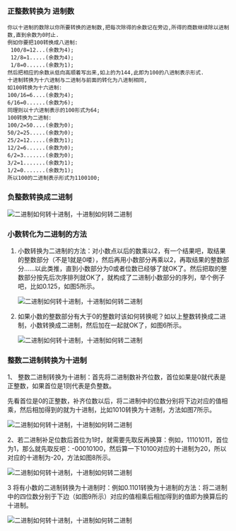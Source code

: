### 正整数转换为 进制数
```
你以十进制的数除以你所要转换的进制数,把每次除得的余数记在旁边,所得的商数继续除以进制数,直到余数为0时止.
例如你要把100转换成八进制:
 100/8=12...(余数为4);
 12/8=1.....(余数为4); 
 1/8=0......(余数为1); 
然后把相应的余数从低向高顺着写出来,如上的为144,此即为100的八进制表示形式. 
十进制转换为十六进制与二进制与前面的转化为八进制相同,
如100转换为十六进制: 
100/16=6....(余数为4);
6/16=0......(余数为6);
同理则以十六进制表示的100形式为64;
100转换为二进制:
100/2=50....(余数为0);
50/2=25.....(余数为0);
25/2=12.....(余数为1);
12/2=6......(余数为0);
6/2=3.......(余数为0);
3/2=1.......(余数为1);
1/2=0.......(余数为1);
所以100的二进制表示形式为1100100;
```
### 负整数转换成二进制
![二进制如何转十进制，十进制如何转二进制](https://exp-picture.cdn.bcebos.com/906dbbcadce8904832f4a744130e5f204371925f.jpg?x-bce-process=image%2Fresize%2Cm_lfit%2Cw_500%2Climit_1)

### 小数转化为二进制的方法
1.  小数转换为二进制的方法：对小数点以后的数乘以2，有一个结果吧，取结果的整数部分（不是1就是0喽），然后再用小数部分再乘以2，再取结果的整数部分……以此类推，直到小数部分为0或者位数已经够了就OK了。然后把取的整数部分按先后次序排列就OK了，就构成了二进制小数部分的序列，举个例子吧，比如0.125，如图5所示。
    
    ![二进制如何转十进制，十进制如何转二进制](https://exp-picture.cdn.bcebos.com/5e615d715fdb362080321d3aabc5260f88358d5f.jpg?x-bce-process=image%2Fresize%2Cm_lfit%2Cw_500%2Climit_1)
    
2.  
     如果小数的整数部分有大于0的整数时该如何转换呢？如以上整数转换成二进制，小数转换成二进制，然后加在一起就OK了，如图6所示。
    
    ![二进制如何转十进制，十进制如何转二进制](https://exp-picture.cdn.bcebos.com/2184380f8835dd8a66d695b403013870d541875f.jpg?x-bce-process=image%2Fresize%2Cm_lfit%2Cw_500%2Climit_1)

### 整数二进制转换为十进制

1、 整数二进制转换为十进制：首先将二进制数补齐位数，首位如果是0就代表是正整数，如果首位是1则代表是负整数。

先看首位是0的正整数，补齐位数以后，将二进制中的位数分别将下边对应的值相乘，然后相加得到的就为十进制，比如1010转换为十进制，方法如图7所示。

![二进制如何转十进制，十进制如何转二进制](https://exp-picture.cdn.bcebos.com/3931cb413a8ca608e307444fdb8c9bcec7f8fe5f.jpg?x-bce-process=image%2Fresize%2Cm_lfit%2Cw_500%2Climit_1)

2、若二进制补足位数后首位为1时，就需要先取反再换算：例如，11101011，首位为1，那么就先取反吧：-00010100，然后算一下10100对应的十进制为20，所以对应的十进制为-20，方法如图8所示。

![二进制如何转十进制，十进制如何转二进制](https://exp-picture.cdn.bcebos.com/9a8fd9f88a775dddc54435f9a427e7ef2806f95f.jpg?x-bce-process=image%2Fresize%2Cm_lfit%2Cw_500%2Climit_1)

3 将有小数的二进制转换为十进制时：例如0.1101转换为十进制的方法：将二进制中的四位数分别于下边（如图9所示）对应的值相乘后相加得到的值即为换算后的十进制。

![二进制如何转十进制，十进制如何转二进制](https://exp-picture.cdn.bcebos.com/6a408cdd3340b6f3c78fd3af12c0affce186ee5f.jpg?x-bce-process=image%2Fresize%2Cm_lfit%2Cw_500%2Climit_1)
<!--stackedit_data:
eyJoaXN0b3J5IjpbLTM2MDQ2MzY5MywtMTk4NDQ3NzI5OSw4Nj
U2MjMxMDIsMTU5OTE5MTQ3MCwtMTk3NjEwMTE0N119
-->